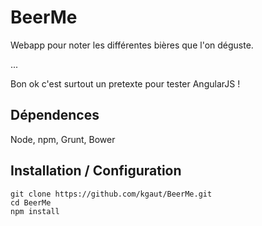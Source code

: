 # BeerMe
Webapp pour noter les différentes bières que l'on déguste.

...

Bon ok c'est surtout un pretexte pour tester AngularJS !

## Dépendences

Node, npm, Grunt, Bower

## Installation / Configuration
```
git clone https://github.com/kgaut/BeerMe.git
cd BeerMe
npm install
```
